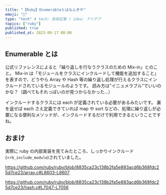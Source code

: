 ```yaml
---
title: "【Ruby】Enumerableとはなんぞや"
emoji: "💎"
type: "tech" # tech: 技術記事 / idea: アイデア
topics: ["ruby"]
published: true
published_at: 2023-09-17 08:00
---
```


## Enumerable とは

公式リファレンスによると「繰り返しを行なうクラスのための Mix-in」とのこと。
Mix-in は「モジュールをクラスにインクルードして機能を追加すること」を表すので、どうやら Array や Hash 等の繰り返し処理が行えるクラスにインクルードされているモジュールのようです。
読み方は"イニュメラブル"でいいのかな？（調べてもそれっぽいのが見つからなかった…）

インクルードするクラスには each が定義されている必要があるみたいです。
裏を返せば each さえ定義できていれば map や sort などの、処理に繰り返しが必要になる便利なメソッドが、インクルードするだけで利用できるということですね。

## おまけ

実際に ruby の内部実装を見てみたところ、しっかりインクルード(=`rb_include_module`)されていました。

https://github.com/ruby/ruby/blob/8835ca23c138b2fa5e883acd6b368fdc25d7ce23/array.c#L8603-L8607

https://github.com/ruby/ruby/blob/8835ca23c138b2fa5e883acd6b368fdc25d7ce23/hash.c#L7047-L7056
